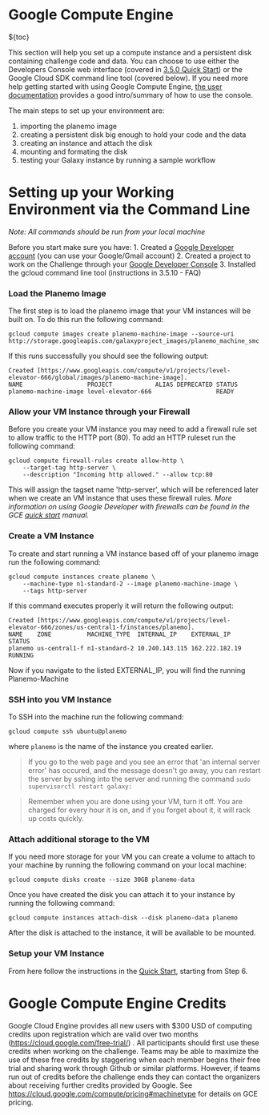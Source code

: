 

Google Compute Engine
======================================

${toc}

This section will help you set up a compute instance and a persistent disk containing challenge code and data. You can choose to use either the Developers Console web interface (covered in [3.5.0 Quick Start](https://www.synapse.org/#!Synapse:syn2786217/wiki/266669)) or the Google Cloud SDK command line tool (covered below). If you need more help getting started with using Google Compute Engine, [the user documentation](https://cloud.google.com/compute/docs/quickstart-developer-console) provides a good intro/summary of how to use the console.

The main steps to set up your environment are:
1. importing the planemo image
2. creating a persistent disk big enough to hold your code and the data
3. creating an instance and attach the disk
4. mounting and formating the disk
5. testing your Galaxy instance by running a sample workflow

# Setting up your Working Environment via the Command Line
_Note: All commands should be run from your local machine_

Before you start make sure you have:
    1. Created a [Google Developer account](http://console.developers.google.com/) (you can use your Google/Gmail account)
    2. Created a project to work on the Challenge through your [Google Developer Console](https://console.developers.google.com/project)
    3. Installed the gcloud command line tool (instructions in 3.5.10 - FAQ)

### Load the Planemo Image

The first step is to load the planemo image that your VM instances will be built on. To do this run the following command:
```
gcloud compute images create planemo-machine-image --source-uri http://storage.googleapis.com/galaxyproject_images/planemo_machine_smc.image.tar.gz
```
If this runs successfully you should see the following output:
```
Created [https://www.googleapis.com/compute/v1/projects/level-elevator-666/global/images/planemo-machine-image].
NAME                  PROJECT            ALIAS DEPRECATED STATUS
planemo-machine-image level-elevator-666                  READY
```
### Allow your VM Instance through your Firewall
Before you create your VM instance you may need to add a firewall rule set to allow traffic to the HTTP port (80).
To add an HTTP ruleset run the following command:
```
gcloud compute firewall-rules create allow-http \
    --target-tag http-server \
    --description "Incoming http allowed." --allow tcp:80
```
This will assign the tagset name 'http-server', which will be referenced later when we create an VM instance that uses these firewall rules.
_More information on using Google Developer with firewalls can be found in the GCE [quick start](https://cloud.google.com/compute/docs/networks-and-firewalls) manual._

### Create a VM Instance
To create and start running a VM instance based off of your planemo image run the following command:
```
gcloud compute instances create planemo \
    --machine-type n1-standard-2 --image planemo-machine-image \
    --tags http-server
```
If this command executes properly it will return the following output:
```
Created [https://www.googleapis.com/compute/v1/projects/level-elevator-666/zones/us-central1-f/instances/planemo].
NAME    ZONE          MACHINE_TYPE  INTERNAL_IP    EXTERNAL_IP    STATUS
planemo us-central1-f n1-standard-2 10.240.143.115 162.222.182.19 RUNNING
```
Now if you navigate to the listed EXTERNAL_IP, you will find the running Planemo-Machine

### SSH into you VM Instance
To SSH into the machine run the following command:
```
gcloud compute ssh ubuntu@planemo
```
where `planemo` is the name of the instance you created earlier.

> If you go to the web page and you see an error that 'an internal server error' has occured, and the message doesn't go away, you can restart the server by sshing into the server and running the command `sudo supervisorctl restart galaxy:`

> Remember when you are done using your VM, turn it off. You are charged for every hour it is on, and if you forget about it, it will rack up costs quickly.

### Attach additional storage to the VM

If you need more storage for your VM you can create a volume to attach to your machine by running the following command on your local machine:
```
gcloud compute disks create --size 30GB planemo-data
```

Once you have created the disk you can attach it to your instance by running the following command:
```
gcloud compute instances attach-disk --disk planemo-data planemo
```
After the disk is attached to the instance, it will be available to be mounted.

### Setup your VM Instance

From here follow the instructions in the [Quick Start](https://www.synapse.org/#!Synapse:syn2786217/wiki/266669), starting from Step 6.

# Google Compute Engine Credits

Google Cloud Engine provides all new users with $300 USD of computing credits upon registration which are valid over two months (https://cloud.google.com/free-trial/) . All participants should first use these credits when working on the challenge. Teams may be able to maximize the use of these free credits by staggering when each member begins their free trial and sharing work through Github or similar platforms.  However, if teams run out of credits before the challenge ends they can contact the organizers about receiving further credits provided by Google.  See https://cloud.google.com/compute/pricing#machinetype for details on GCE pricing.